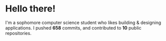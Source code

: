 # Hello there!
I'm a sophomore computer science student who likes building & designing applications. I pushed **658** commits, and contributed to **10** public repositories.
